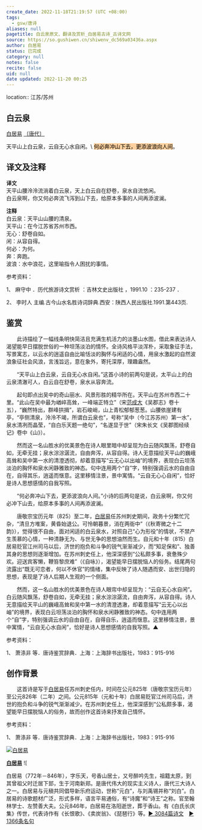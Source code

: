 ```yaml
---
create_date: 2022-11-18T21:19:57 (UTC +08:00)
tags:
  - gsw/唐诗
aliases: null
pagetitle: 白云泉原文、翻译及赏析_白居易古诗_古诗文网
source: https://so.gushiwen.cn/shiwenv_dc569a03436a.aspx
author: 白居易
status: 已完成
category: null
notes: false
recite: false
uid: null
date updated: 2022-11-20 00:25
---
```


location:: 江苏/苏州

## 白云泉

[白居易](https://so.gushiwen.cn/authorv_85097dd0c645.aspx) [〔唐代〕](https://so.gushiwen.cn/shiwens/default.aspx?cstr=%e5%94%90%e4%bb%a3)

天平山上白云泉，云自无心水自闲。\ <mark style="background: #FFB86CA6;">何必奔冲山下去，更添波浪向人间</mark>。

## 译文及注释

**译文**\
天平山腰泠泠流淌着白云泉，天上白云自在舒卷，泉水自流悠闲。\
白云泉啊，你又何必奔流飞泻到山下去，给原本多事的人间再添波澜。

**注释**\
白云泉：天平山山腰的清泉。\
天平山：在今江苏省苏州市西。\
无心：舒卷自如。\
闲：从容自得。\
何必：为何。\
奔：奔跑。\
波浪：水中浪花，这里喻指令人困扰的事情。

参考资料：

1、 麻守中 ．历代旅游诗文赏析 ：吉林文史出版社 ，1991.10 ：235-237 ．

2、 李时人 主编.古今山水名胜诗词辞典.西安：陕西人民出版社.1991.第443页.

## 鉴赏

　　此诗描绘了一幅线条明快简洁且充满生机活力的淡墨山水图，借此来表达诗人渴望能早日摆脱世俗的一种坦荡淡泊的情怀。全诗风格平淡浑朴，采取象征手法，写景寓志，以云水的逍遥自由比喻恬淡的胸怀与闲适的心情，用泉水激起的自然波浪象征社会风浪，言浅旨远，意在象外，寄托深厚，理趣盎然。

　　“天平山上白云泉，云自无心水自闲。”这首小诗的前两句是说，太平山上的白云泉清澈可人，白云自在舒卷，泉水从容奔流。

　　起句即点出吴中的奇山丽水、风景形胜的精华所在。天平山在苏州市西二十里。“此山在吴中最为崷崪高耸，一峰端正特立”（宋[范成大](https://so.gushiwen.cn/authorv_c1faf0e6cdcb.aspx)《吴郡志》卷十五），“巍然特出，群峰拱揖”，岩石峻峭，山上青松郁郁葱葱。山腰依崖建有亭，“亭侧清泉，泠泠不竭，所谓白云泉也”，号称“吴中（今江苏苏州）第一水”，泉水清冽而晶莹，“自白乐天题一绝句”，“名遂显于世”（宋朱长文《吴郡图经续记》卷中《山》）。

　　然而这一名山胜水的优美景色在诗人眼里暗中却呈现为白云随风飘荡，舒卷自如，无牵无挂；泉水淙淙潺流，自由奔泻，从容自得。诗人无意描绘天平山的巍峨高耸和吴中第一水的清澄透彻，却着意描写“云无心以出岫”的境界，表现白云坦荡淡泊的胸怀和泉水闲静雅致的神态。句中连用两个“自”字，特别强调云水的自由自在，自得其乐，逍遥而惬意。这里移情注景，景中寓情。“云自无心心自闲”，恰好是诗人思想感情的自我写照。

　　“何必奔冲山下去，更添波浪向人间。”小诗的后两句是说，白云泉啊，你又何必冲下山去，给原本多事的人间再添波澜。

　　唐敬宗宝历元年（825）至二年，[白居易](https://so.gushiwen.cn/authorv_85097dd0c645.aspx)任苏州刺史期间，政务十分繁忙冗杂，“清旦方堆案，黄昏始退公。可怜朝暮景，消在两衙中”（《秋寄微之十二韵》），觉得很不自由，面对闲适的白云泉水，对照自己“心为形役”的情状，不禁产生羡慕的心情，一种清静无为、与世无争的思想油然而生。自元和十年（815）白居易贬官江州司马以后，济世的抱负和斗争的锐气渐渐减少，而“知足保和”、独善其身的思想则逐渐增加。在苏州刺史任上，他深深感到“公私颇多事，衰惫殊少欢。迎送宾客懒，鞭笞黎庶难”（《自咏》），渴望能早日摆脱恼人的俗务。结尾两句流露出“既无可恋者，何以不休官”的情绪，集中反映了诗人随遇而安、出世归隐的思想，表现是了诗人后期人生观的一个侧面。

　　然而，这一名山胜水的优美景色在诗人眼帘中却呈现为：“云自无心水自闲”。白云随风飘荡，舒卷自如，无牵无挂；泉水淙淙潺流，自由奔泻，从容自得。诗人无意描绘天平山的巍峨高耸和吴中第一水的清澄透澈，却着意描写“云无心以出岫”的境界，表现白云坦荡淡泊的胸怀和泉水闲静雅致的神态。句中连用两个“自”字，特别强调云水的自由自在，自得自乐，逍遥而惬意。这里移情注景，景中寓情，“云自无心水自闲”，恰好是诗人思想感情的自我写照。▲

参考资料：

1、 萧涤非 等．唐诗鉴赏辞典．上海：上海辞书出版社，1983：915-916

## 创作背景

　　这首诗是写于[白居易](https://so.gushiwen.cn/authorv_85097dd0c645.aspx)任苏州刺史任内，时间在公元825年（唐敬宗宝历元年）至公元826年（二年）之间。公元815年（元和十年）白居易贬官江州司马后，济世的抱负和斗争的锐气渐渐减少。在苏州刺史任上，他深深感到“公私颇多事，渴望能早日摆脱恼人的俗务，故而创作这首诗来抒发自己情怀。

参考资料：

1、 萧涤非 等．唐诗鉴赏辞典．上海：上海辞书出版社，1983：915-916

[![白居易](https://song.gushiwen.cn/authorImg/baijuyi.jpg)](https://so.gushiwen.cn/authorv_85097dd0c645.aspx)

[**白居易**](https://so.gushiwen.cn/authorv_85097dd0c645.aspx) ![

白居易（772年－846年），字乐天，号香山居士，又号醉吟先生，祖籍太原，到其曾祖父时迁居下邽，生于河南新郑。是唐代伟大的现实主义诗人，唐代三大诗人之一。白居易与元稹共同倡导新乐府运动，世称“元白”，与刘禹锡并称“刘白”。白居易的诗歌题材广泛，形式多样，语言平易通俗，有“诗魔”和“诗王”之称。官至翰林学士、左赞善大夫。公元846年，白居易在洛阳逝世，葬于香山。有《白氏长庆集》传世，代表诗作有《长恨歌》、《卖炭翁》、《琵琶行》等。[► 3084篇诗文](https://so.gushiwen.cn/shiwens/default.aspx?astr=%e7%99%bd%e5%b1%85%e6%98%93)　[► 1366条名句](https://so.gushiwen.cn/mingjus/default.aspx?astr=%e7%99%bd%e5%b1%85%e6%98%93)
